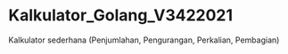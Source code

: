 # Kalkulator_Golang_V3422021
 Kalkulator sederhana (Penjumlahan, Pengurangan, Perkalian, Pembagian)
